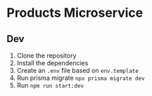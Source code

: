 # Products Microservice 



## Dev

1. Clone the repository
2. Install the dependencies
3. Create an `.env`  file based on `env.template`  
4. Run prisma migrate `npx prisma migrate dev`  
5. Run `npm run start:dev` 